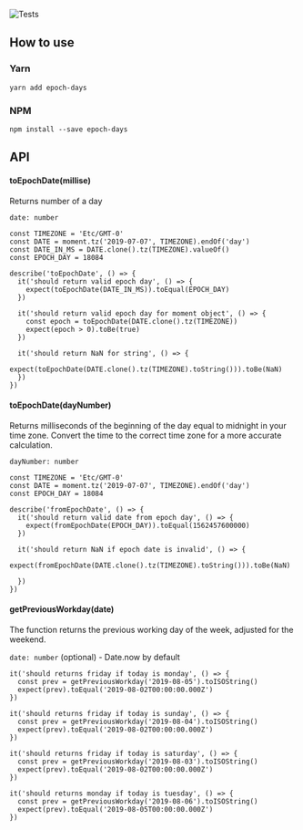 ![Tests](https://github.com/tronin/epoch-days/workflows/Node%20CI/badge.svg)

## How to use

### Yarn
```yarn add epoch-days```

### NPM
```npm install --save epoch-days```

## API

#### toEpochDate(millise)
Returns number of a day

`date: number`

```
const TIMEZONE = 'Etc/GMT-0'
const DATE = moment.tz('2019-07-07', TIMEZONE).endOf('day')
const DATE_IN_MS = DATE.clone().tz(TIMEZONE).valueOf()
const EPOCH_DAY = 18084

describe('toEpochDate', () => {
  it('should return valid epoch day', () => {
    expect(toEpochDate(DATE_IN_MS)).toEqual(EPOCH_DAY)
  })

  it('should return valid epoch day for moment object', () => {
    const epoch = toEpochDate(DATE.clone().tz(TIMEZONE))
    expect(epoch > 0).toBe(true)
  })

  it('should return NaN for string', () => {
    expect(toEpochDate(DATE.clone().tz(TIMEZONE).toString())).toBe(NaN)
  })
})

```

#### toEpochDate(dayNumber)
Returns milliseconds of the beginning of the day equal to midnight in your time zone. Convert the time to the correct time zone for a more accurate calculation.

`dayNumber: number`

```
const TIMEZONE = 'Etc/GMT-0'
const DATE = moment.tz('2019-07-07', TIMEZONE).endOf('day')
const EPOCH_DAY = 18084

describe('fromEpochDate', () => {
  it('should return valid date from epoch day', () => {
    expect(fromEpochDate(EPOCH_DAY)).toEqual(1562457600000)
  })

  it('should return NaN if epoch date is invalid', () => {
    expect(fromEpochDate(DATE.clone().tz(TIMEZONE).toString())).toBe(NaN)

  })
})
```

#### getPreviousWorkday(date)
The function returns the previous working day of the week, adjusted for the weekend.

`date: number` (optional) - Date.now by default

```
it('should returns friday if today is monday', () => {
  const prev = getPreviousWorkday('2019-08-05').toISOString()
  expect(prev).toEqual('2019-08-02T00:00:00.000Z')
})

it('should returns friday if today is sunday', () => {
  const prev = getPreviousWorkday('2019-08-04').toISOString()
  expect(prev).toEqual('2019-08-02T00:00:00.000Z')
})

it('should returns friday if today is saturday', () => {
  const prev = getPreviousWorkday('2019-08-03').toISOString()
  expect(prev).toEqual('2019-08-02T00:00:00.000Z')
})

it('should returns monday if today is tuesday', () => {
  const prev = getPreviousWorkday('2019-08-06').toISOString()
  expect(prev).toEqual('2019-08-05T00:00:00.000Z')
})

```

